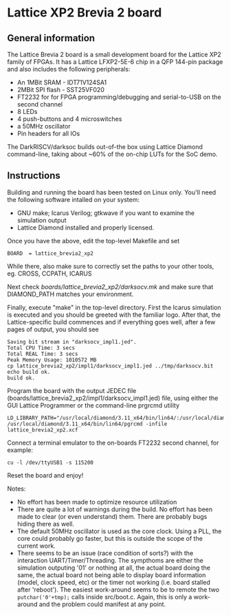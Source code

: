 # Lattice XP2 Brevia 2 board

## General information
The Lattice Brevia 2 board is a small development board for the Lattice XP2
family of FPGAs. It has a Lattice LFXP2-5E-6 chip in a QFP 144-pin package and
also includes the following peripherals:
* An 1MBit SRAM - IDT71V124SA1
* 2MBit SPI flash - SST25VF020
* FT2232 for for FPGA programming/debugging and serial-to-USB on the second channel
* 8 LEDs
* 4 push-buttons and 4 microswitches
* a 50MHz oscillator
* Pin headers for all IOs

The DarkRISCV/darksoc builds out-of-the box using Lattice Diamond command-line,
taking about ~60% of the on-chip LUTs for the SoC demo.

## Instructions
Building and running the board has been tested on Linux only. You'll need the
following software intalled on your system:
- GNU make; Icarus Verilog; gtkwave if you want to examine the simulation output
- Lattice Diamond installed and properly licensed.

Once you have the above, edit the top-level Makefile and set
```
BOARD  = lattice_brevia2_xp2
```
While there, also make sure to correctly set the paths to your other tools, eg.
CROSS, CCPATH, ICARUS

Next check *boards/lattice_brevia2_xp2/darksocv.mk* and make sure that
DIAMOND_PATH matches your environment.

Finally, execute "make" in the top-level directory. First the Icarus simulation
is executed and you should be greeted with the familiar logo. After that, the
Lattice-specific build commences and if everything goes well, after a few pages
of output, you should see
```
Saving bit stream in "darksocv_impl1.jed".
Total CPU Time: 3 secs
Total REAL Time: 3 secs
Peak Memory Usage: 1010572 MB
cp lattice_brevia2_xp2/impl1/darksocv_impl1.jed ../tmp/darksocv.bit
echo build ok.
build ok.
```

Program the board with the output JEDEC file (boards/lattice_brevia2_xp2/impl1/darksocv_impl1.jed)
file, using either the GUI Lattice Programmer or the command-line prgrcmd utility
```
LD_LIBRARY_PATH="/usr/local/diamond/3.11_x64/bin/lin64/:/usr/local/diamond/3.11_x64/ispfpga/bin/lin64/"
/usr/local/diamond/3.11_x64/bin/lin64/pgrcmd -infile lattice_brevia2_xp2.xcf
```

Connect a terminal emulator to the on-boards FT2232 second channel, for example:
```
cu -l /dev/ttyUSB1 -s 115200
```
Reset the board and enjoy!




Notes:
* No effort has been made to optimize resource utilization
* There are quite a lot of warnings during the build. No effort has been made
  to clear (or even understand) them. There are probably bugs hiding there
  as well.
* The default 50MHz oscillator is used as the core clock. Using a PLL, the core
  could probably go faster, but this is outside the scope of the current work.
* There seems to be an issue (race condition of sorts?) with the interaction
  UART/Timer/Threading. The sympthoms are either the simulation outputing '01'
  or nothing at all, the actual board doing the same, the actual board not
  being able to display board information (model, clock speed, etc) or the
  timer not working (i.e. board stalled after 'reboot'). The easiest
  work-around seems to be to remote the two ```putchar('0'+tmp);``` calls
  inside src/boot.c. Again, this is only a work-around and the problem could
  manifest at any point.

